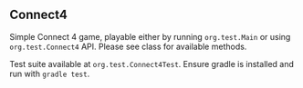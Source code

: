 Connect4
--------

Simple Connect 4 game, playable either by running `org.test.Main` or using `org.test.Connect4` API. Please see class for
available methods.

Test suite available at `org.test.Connect4Test`. Ensure gradle is installed and run with `gradle test`.
